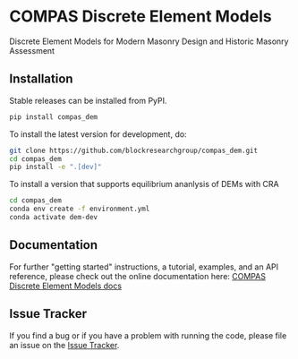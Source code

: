 # COMPAS Discrete Element Models

Discrete Element Models for Modern Masonry Design and Historic Masonry Assessment

## Installation

Stable releases can be installed from PyPI.

```bash
pip install compas_dem
```

To install the latest version for development, do:

```bash
git clone https://github.com/blockresearchgroup/compas_dem.git
cd compas_dem
pip install -e ".[dev]"
```

To install a version that supports equilibrium ananlysis of DEMs with CRA

```bash
cd compas_dem
conda env create -f environment.yml
conda activate dem-dev
```

## Documentation

For further "getting started" instructions, a tutorial, examples, and an API reference,
please check out the online documentation here: [COMPAS Discrete Element Models docs](https://blockresearchgroup.github.io/compas_dem)

## Issue Tracker

If you find a bug or if you have a problem with running the code, please file an issue on the [Issue Tracker](https://github.com/blockresearchgroup/compas_dem/issues).
